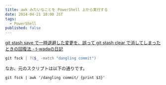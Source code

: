 ```yaml
---
title: awk みたいなことを PowerShell 上から実行する
date: 2014-04-21 18:00 JST
tags:
  - PowerShell
published: false
---
```


[git stash save で一時退避した変更を、誤って git stash clear で消してしまったときの回復法 - t-wadaの日記](http://d.hatena.ne.jp/t-wada/20090407/p1)

```PowerShell
git fsck | ?($_ -match "dangling commit")
```

なお、元のスクリプトは以下の通りです。

```shell
git fsck | awk '/dangling commit/ {print $3}'
```